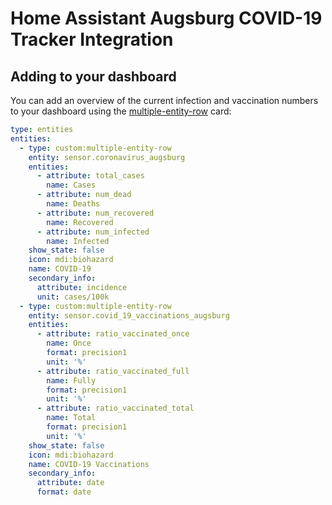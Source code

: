 # Home Assistant Augsburg COVID-19 Tracker Integration

## Adding to your dashboard

You can add an overview of the current infection and vaccination numbers to your dashboard
using the [multiple-entity-row](https://github.com/benct/lovelace-multiple-entity-row) card:

```yaml
type: entities
entities:
  - type: custom:multiple-entity-row
    entity: sensor.coronavirus_augsburg
    entities:
      - attribute: total_cases
        name: Cases
      - attribute: num_dead
        name: Deaths
      - attribute: num_recovered
        name: Recovered
      - attribute: num_infected
        name: Infected
    show_state: false
    icon: mdi:biohazard
    name: COVID-19
    secondary_info:
      attribute: incidence
      unit: cases/100k
  - type: custom:multiple-entity-row
    entity: sensor.covid_19_vaccinations_augsburg
    entities:
      - attribute: ratio_vaccinated_once
        name: Once
        format: precision1
        unit: '%'
      - attribute: ratio_vaccinated_full
        name: Fully
        format: precision1
        unit: '%'
      - attribute: ratio_vaccinated_total
        name: Total
        format: precision1
        unit: '%'
    show_state: false
    icon: mdi:biohazard
    name: COVID-19 Vaccinations
    secondary_info:
      attribute: date
      format: date
```
